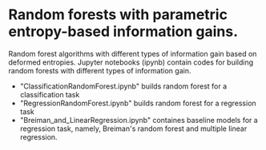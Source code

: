 # Random forests with parametric entropy-based information gains.
Random forest algorithms with different types of information gain based on deformed entropies. Jupyter notebooks (ipynb) contain codes for building random forests with different types of information gain.
* "ClassificationRandomForest.ipynb" builds random forest for a classification task
*  "RegressionRandomForest.ipynb" builds random forest for a regression task
*  "Breiman_and_LinearRegression.ipynb" containes baseline models for a regression task, namely, Breiman's random forest and multiple linear regression.
